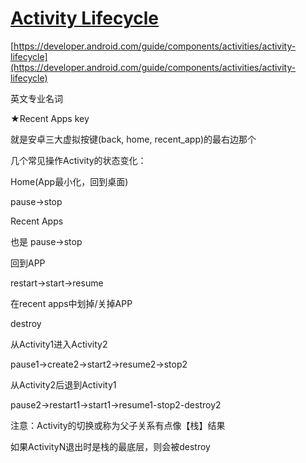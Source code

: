 # [Activity Lifecycle](/2019/12_2/Activity_Lifecycle.md)

[https://developer.android.com/guide/components/activities/activity-lifecycle](https://developer.android.com/guide/components/activities/activity-lifecycle)

<i class="fa fa-hashtag mytitle"></i>
英文专业名词

★Recent Apps key

就是安卓三大虚拟按键(back, home, recent_app)的最右边那个

几个常见操作Activity的状态变化：

<i class="fa fa-hashtag mytitle"></i>
Home(App最小化，回到桌面)

pause->stop

<i class="fa fa-hashtag mytitle"></i>
Recent Apps

也是 pause->stop

<i class="fa fa-hashtag mytitle"></i>
回到APP

restart->start->resume

<i class="fa fa-hashtag mytitle"></i>
在recent apps中划掉/关掉APP

destroy

<i class="fa fa-hashtag mytitle"></i>
从Activity1进入Activity2

pause1->create2->start2->resume2->stop2

<i class="fa fa-hashtag mytitle"></i>
从Activity2后退到Activity1

pause2->restart1->start1->resume1-stop2-destroy2

注意：Activity的切换或称为父子关系有点像【栈】结果

如果ActivityN退出时是栈的最底层，则会被destroy
